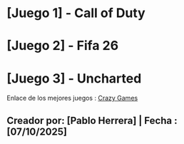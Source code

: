 # [Juego 1] - Call of Duty
# [Juego 2] - Fifa 26
# [Juego 3] - Uncharted



Enlace de los mejores juegos : [Crazy Games ](https://poki.com/ess)

## Creador por:  [Pablo Herrera] | Fecha : [07/10/2025]